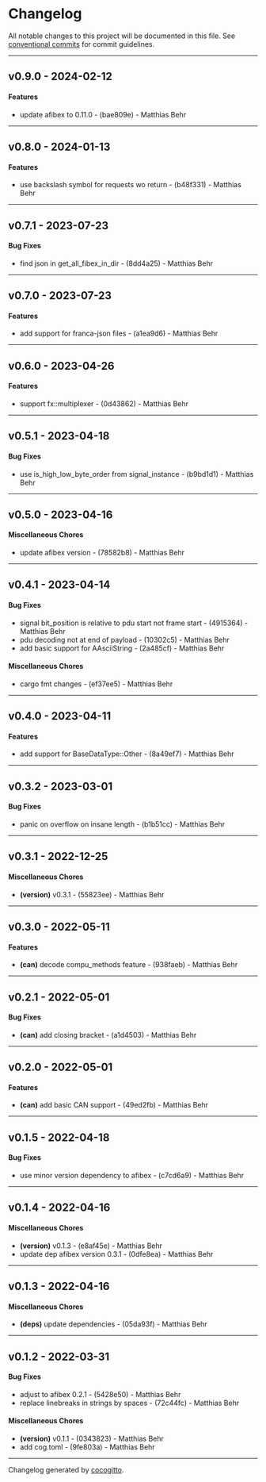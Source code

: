 # Changelog
All notable changes to this project will be documented in this file. See [conventional commits](https://www.conventionalcommits.org/) for commit guidelines.

- - -
## v0.9.0 - 2024-02-12
#### Features
- update afibex to 0.11.0 - (bae809e) - Matthias Behr

- - -

## v0.8.0 - 2024-01-13
#### Features
- use backslash symbol for requests wo return - (b48f331) - Matthias Behr

- - -

## v0.7.1 - 2023-07-23
#### Bug Fixes
- find json in get_all_fibex_in_dir - (8dd4a25) - Matthias Behr

- - -

## v0.7.0 - 2023-07-23
#### Features
- add support for franca-json files - (a1ea9d6) - Matthias Behr

- - -

## v0.6.0 - 2023-04-26
#### Features
- support fx::multiplexer - (0d43862) - Matthias Behr

- - -
## v0.5.1 - 2023-04-18
#### Bug Fixes
- use is_high_low_byte_order from signal_instance - (b9bd1d1) - Matthias Behr

- - -

## v0.5.0 - 2023-04-16
#### Miscellaneous Chores
- update afibex version - (78582b8) - Matthias Behr

- - -

## v0.4.1 - 2023-04-14
#### Bug Fixes
- signal bit_position is relative to pdu start not frame start - (4915364) - Matthias Behr
- pdu decoding not at end of payload - (10302c5) - Matthias Behr
- add basic support for AAsciiString - (2a485cf) - Matthias Behr
#### Miscellaneous Chores
- cargo fmt changes - (ef37ee5) - Matthias Behr

- - -

## v0.4.0 - 2023-04-11
#### Features
- add support for BaseDataType::Other - (8a49ef7) - Matthias Behr

- - -

## v0.3.2 - 2023-03-01
#### Bug Fixes
- panic on overflow on insane length - (b1b51cc) - Matthias Behr

- - -

## v0.3.1 - 2022-12-25
#### Miscellaneous Chores
- **(version)** v0.3.1 - (55823ee) - Matthias Behr

- - -

## v0.3.0 - 2022-05-11
#### Features
- **(can)** decode compu_methods feature - (938faeb) - Matthias Behr
- - -

## v0.2.1 - 2022-05-01
#### Bug Fixes
- **(can)** add closing bracket - (a1d4503) - Matthias Behr
- - -

## v0.2.0 - 2022-05-01
#### Features
- **(can)** add basic CAN support - (49ed2fb) - Matthias Behr
- - -

## v0.1.5 - 2022-04-18
#### Bug Fixes
- use minor version dependency to afibex - (c7cd6a9) - Matthias Behr
- - -

## v0.1.4 - 2022-04-16
#### Miscellaneous Chores
- **(version)** v0.1.3 - (e8af45e) - Matthias Behr
- update dep afibex version 0.3.1 - (0dfe8ea) - Matthias Behr
- - -

## v0.1.3 - 2022-04-16
#### Miscellaneous Chores
- **(deps)** update dependencies - (05da93f) - Matthias Behr
- - -

## v0.1.2 - 2022-03-31
#### Bug Fixes
- adjust to afibex 0.2.1 - (5428e50) - Matthias Behr
- replace linebreaks in strings by spaces - (72c44fc) - Matthias Behr
#### Miscellaneous Chores
- **(version)** v0.1.1 - (0343823) - Matthias Behr
- add cog.toml - (9fe803a) - Matthias Behr
- - -

Changelog generated by [cocogitto](https://github.com/cocogitto/cocogitto).
